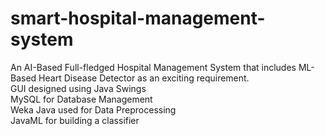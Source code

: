 # smart-hospital-management-system
An AI-Based Full-fledged Hospital Management System that includes ML-Based Heart Disease Detector as an exciting requirement. <br />
GUI designed using Java Swings <br />
MySQL for Database Management <br />
Weka Java used for Data Preprocessing <br />
JavaML for building a classifier <br />
